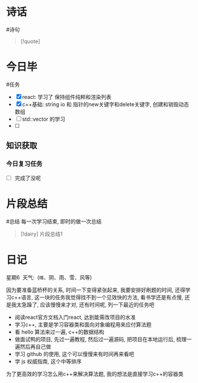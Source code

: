 # 诗话
#诗句 
> [!quote]

# 今日毕
#任务
- [x] react: 学习了 保持组件纯粹和渲染列表
- [x] c++基础: string io 和 指针的new关键字和delete关键字, 创建和销毁动态数组
- [ ] std::vector 的学习
- [ ] 



## 知识获取


### 今日复习任务
- [ ] 完成了没呢

# 片段总结
#总结
	每一次学习结束, 即时的做一次总结

> [!dairy] 片段总结1

# 日记
星期6  天气:  (`晴`、阴、雨、雪、风等)

  因为要准备蓝桥杯的关系, 时间一下变得紧张起来, 我要安排好刷题的时间, 还得学习c++语言, 这一块的任务我觉得找不到一个见效快的方法, 看书学还是有点慢, 还是我太急躁了, 应该慢慢来才对, 还有时间呢, 列一下最近的任务吧
  - 阅读react官方文档入门react, 达到能需改项目的水准
  - 学习c++, 主要是学习容器类和面向对象编程用来应付算法题
  - 看 hello 算法来过一遍, c++的数据结构
  - 做面试鸭的项目, 先过一遍教程, 然后过一遍源码, 把项目在本地运行后, 梳理一遍然后再自己做
  - 学习 github 的使用, 这个可以慢慢来有时间再来看吧
  -  学 js 权威指南, 这个中等排序

为了更高效的学习怎么用c++来解决算法题, 我的想法是直接学习c++的容器类

